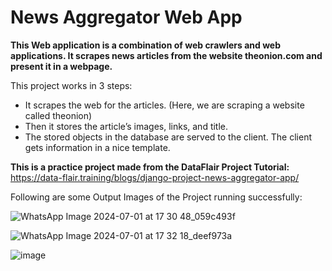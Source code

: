 # News Aggregator Web App
**This Web application is a combination of web crawlers and web applications. It scrapes news articles from the website theonion.com and present it in a webpage.**

This project works in 3 steps:
- It scrapes the web for the articles. (Here, we are scraping a website called theonion)
- Then it stores the article’s images, links, and title.
- The stored objects in the database are served to the client. The client gets information in a nice template.

**This is a practice project made from the DataFlair Project Tutorial:** https://data-flair.training/blogs/django-project-news-aggregator-app/

Following are some Output Images of the Project running successfully:

![WhatsApp Image 2024-07-01 at 17 30 48_059c493f](https://github.com/devikajonjale/news_aggregator/assets/119109892/0c58a46d-6022-41ba-8bba-feacc4dbd692)

![WhatsApp Image 2024-07-01 at 17 32 18_deef973a](https://github.com/devikajonjale/news_aggregator/assets/119109892/d0b44ab8-c2dc-41fc-9fcc-6442b4b4e539)

![image](https://github.com/devikajonjale/news_aggregator/assets/119109892/3ce0c210-8739-4ce6-9181-15226a907e00)


